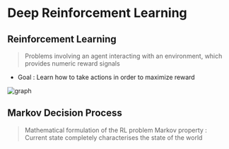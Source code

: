 # Deep Reinforcement Learning
## Reinforcement Learning
> Problems involving an agent interacting with an environment, which provides numeric reward signals
* Goal : Learn how to take actions in order to maximize reward

![graph](../img/RL_graph.JPG)

## Markov Decision Process
> Mathematical formulation of the RL problem
> Markov property : Current state completely characterises the state of the world


<!--stackedit_data:
eyJoaXN0b3J5IjpbMTkwMDg2ODY1OSwyMzM4NzI4MTBdfQ==
-->